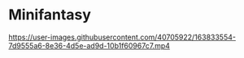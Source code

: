 # Minifantasy


https://user-images.githubusercontent.com/40705922/163833554-7d9555a6-8e36-4d5e-ad9d-10b1f60967c7.mp4


